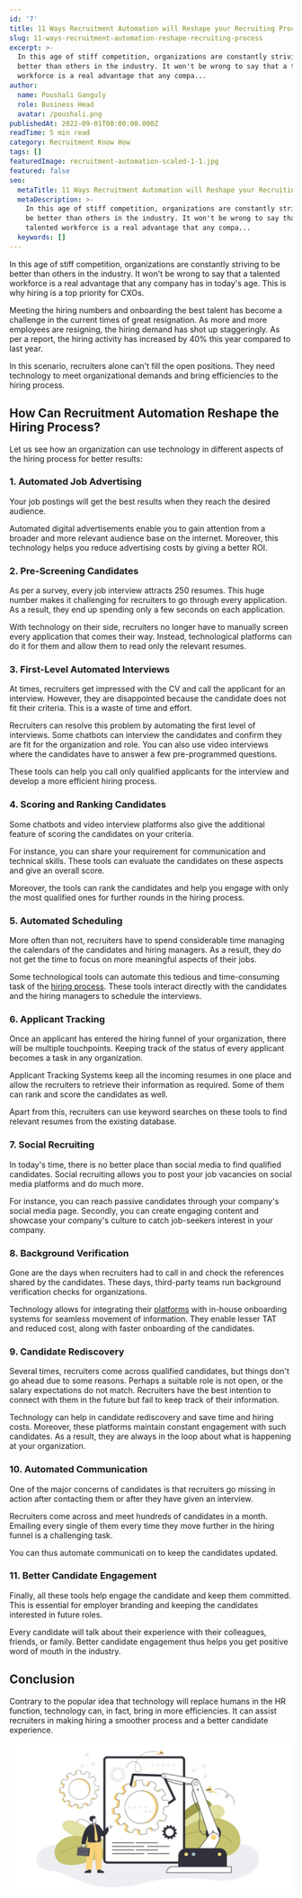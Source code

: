 ```yaml
---
id: '7'
title: 11 Ways Recruitment Automation will Reshape your Recruiting Process
slug: 11-ways-recruitment-automation-reshape-recruiting-process
excerpt: >-
  In this age of stiff competition, organizations are constantly striving to be
  better than others in the industry. It won't be wrong to say that a talented
  workforce is a real advantage that any compa...
author:
  name: Poushali Ganguly
  role: Business Head
  avatar: /poushali.png
publishedAt: 2022-09-01T00:00:00.000Z
readTime: 5 min read
category: Recruitment Know How
tags: []
featuredImage: recruitment-automation-scaled-1-1.jpg
featured: false
seo:
  metaTitle: 11 Ways Recruitment Automation will Reshape your Recruiting Process
  metaDescription: >-
    In this age of stiff competition, organizations are constantly striving to
    be better than others in the industry. It won't be wrong to say that a
    talented workforce is a real advantage that any compa...
  keywords: []
---
```


In this age of stiff competition, organizations are constantly striving to be better than others in the industry. It won't be wrong to say that a talented workforce is a real advantage that any company has in today's age. This is why hiring is a top priority for CXOs. 

<!--more-->

Meeting the hiring numbers and onboarding the best talent has become a challenge in the current times of great resignation. As more and more employees are resigning, the hiring demand has shot up staggeringly. As per a report, the hiring activity has increased by 40% this year compared to last year.

In this scenario, recruiters alone can't fill the open positions. They need technology to meet organizational demands and bring efficiencies to the hiring process.

## How Can Recruitment Automation Reshape the Hiring Process?

Let us see how an organization can use technology in different aspects of the hiring process for better results:

### 1\. Automated Job Advertising

Your job postings will get the best results when they reach the desired audience.

Automated digital advertisements enable you to gain attention from a broader and more relevant audience base on the internet. Moreover, this technology helps you reduce advertising costs by giving a better ROI.

### 2\. Pre-Screening Candidates

As per a survey, every job interview attracts 250 resumes. This huge number makes it challenging for recruiters to go through every application. As a result, they end up spending only a few seconds on each application.

With technology on their side, recruiters no longer have to manually screen every application that comes their way. Instead, technological platforms can do it for them and allow them to read only the relevant resumes.

### 3\. First-Level Automated Interviews

At times, recruiters get impressed with the CV and call the applicant for an interview. However, they are disappointed because the candidate does not fit their criteria. This is a waste of time and effort. 

Recruiters can resolve this problem by automating the first level of interviews. Some chatbots can interview the candidates and confirm they are fit for the organization and role. You can also use video interviews where the candidates have to answer a few pre-programmed questions. 

These tools can help you call only qualified applicants for the interview and develop a more efficient hiring process.

### 4\. Scoring and Ranking Candidates

Some chatbots and video interview platforms also give the additional feature of scoring the candidates on your criteria.

For instance, you can share your requirement for communication and technical skills. These tools can evaluate the candidates on these aspects and give an overall score. 

Moreover, the tools can rank the candidates and help you engage with only the most qualified ones for further rounds in the hiring process.

### 5\. Automated Scheduling

More often than not, recruiters have to spend considerable time managing the calendars of the candidates and hiring managers. As a result, they do not get the time to focus on more meaningful aspects of their jobs.

Some technological tools can automate this tedious and time-consuming task of the [hiring process](https://www.thetalentpool.ai/blogs/7-reasons-why-candidates-drop-out-from-hiring-process/). These tools interact directly with the candidates and the hiring managers to schedule the interviews.

### 6\. Applicant Tracking

Once an applicant has entered the hiring funnel of your organization, there will be multiple touchpoints. Keeping track of the status of every applicant becomes a task in any organization. 

Applicant Tracking Systems keep all the incoming resumes in one place and allow the recruiters to retrieve their information as required. Some of them can rank and score the candidates as well. 

Apart from this, recruiters can use keyword searches on these tools to find relevant resumes from the existing database.

### 7\. Social Recruiting

In today's time, there is no better place than social media to find qualified candidates. Social recruiting allows you to post your job vacancies on social media platforms and do much more. 

For instance, you can reach passive candidates through your company's social media page. Secondly, you can create engaging content and showcase your company's culture to catch job-seekers interest in your company. 

### 8\. Background Verification

Gone are the days when recruiters had to call in and check the references shared by the candidates. These days, third-party teams run background verification checks for organizations.

Technology allows for integrating their [platforms](https://www.thetalentpool.ai/) with in-house onboarding systems for seamless movement of information. They enable lesser TAT and reduced cost, along with faster onboarding of the candidates.

### 9\. Candidate Rediscovery

Several times, recruiters come across qualified candidates, but things don't go ahead due to some reasons. Perhaps a suitable role is not open, or the salary expectations do not match. Recruiters have the best intention to connect with them in the future but fail to keep track of their information.

Technology can help in candidate rediscovery and save time and hiring costs. Moreover, these platforms maintain constant engagement with such candidates. As a result, they are always in the loop about what is happening at your organization. 

### 10\. Automated Communication

One of the major concerns of candidates is that recruiters go missing in action after contacting them or after they have given an interview.

Recruiters come across and meet hundreds of candidates in a month. Emailing every single of them every time they move further in the hiring funnel is a challenging task. 

You can thus automate communicati on to keep the candidates updated. 

### 11\. Better Candidate Engagement

Finally, all these tools help engage the candidate and keep them committed. This is essential for employer branding and keeping the candidates interested in future roles.

Every candidate will talk about their experience with their colleagues, friends, or family. Better candidate engagement thus helps you get positive word of mouth in the industry.

## Conclusion

Contrary to the popular idea that technology will replace humans in the HR function, technology can, in fact, bring in more efficiencies. It can assist recruiters in making hiring a smoother process and a better candidate experience. 

![recruitment-automation](images/recruitment-automation-scaled-1-1-1024x536.jpg)
